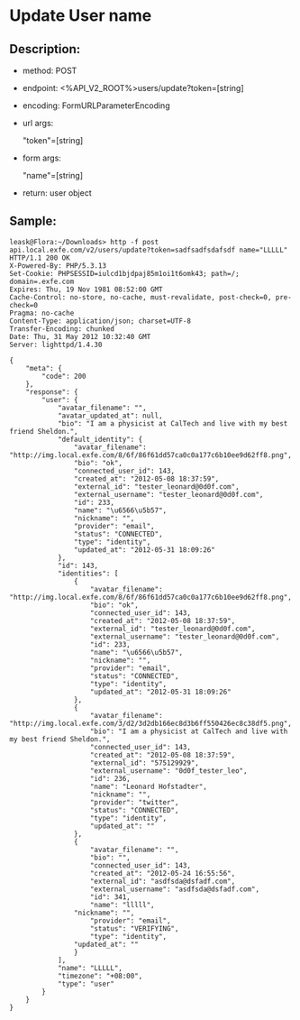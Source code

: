 Update User name
===
Description:
---

* method:
	POST
* endpoint:
	<%API_V2_ROOT%>users/update?token=[string]
* encoding:
	FormURLParameterEncoding
* url args: 

	"token"=[string]
* form args: 

	"name"=[string]
* return:
	user object

Sample:
---

	leask@Flora:~/Downloads> http -f post api.local.exfe.com/v2/users/update?token=sadfsadfsdafsdf name="LLLLL"
	HTTP/1.1 200 OK
	X-Powered-By: PHP/5.3.13
	Set-Cookie: PHPSESSID=iulcd1bjdpaj85m1oi1t6omk43; path=/; domain=.exfe.com
	Expires: Thu, 19 Nov 1981 08:52:00 GMT
	Cache-Control: no-store, no-cache, must-revalidate, post-check=0, pre-check=0
	Pragma: no-cache
	Content-Type: application/json; charset=UTF-8
	Transfer-Encoding: chunked
	Date: Thu, 31 May 2012 10:32:40 GMT
	Server: lighttpd/1.4.30

	{
	    "meta": {
	        "code": 200
	    }, 
	    "response": {
	        "user": {
	            "avatar_filename": "", 
	            "avatar_updated_at": null, 
	            "bio": "I am a physicist at CalTech and live with my best friend Sheldon.", 
	            "default_identity": {
	                "avatar_filename": "http://img.local.exfe.com/8/6f/86f61dd57ca0c0a177c6b10ee9d62ff8.png", 
	                "bio": "ok", 
	                "connected_user_id": 143, 
	                "created_at": "2012-05-08 18:37:59", 
	                "external_id": "tester_leonard@0d0f.com", 
	                "external_username": "tester_leonard@0d0f.com", 
	                "id": 233, 
	                "name": "\u6566\u5b57", 
	                "nickname": "", 
	                "provider": "email", 
	                "status": "CONNECTED", 
	                "type": "identity", 
	                "updated_at": "2012-05-31 18:09:26"
	            }, 
	            "id": 143, 
	            "identities": [
	                {
	                    "avatar_filename": "http://img.local.exfe.com/8/6f/86f61dd57ca0c0a177c6b10ee9d62ff8.png", 
	                    "bio": "ok", 
	                    "connected_user_id": 143, 
	                    "created_at": "2012-05-08 18:37:59", 
	                    "external_id": "tester_leonard@0d0f.com", 
	                    "external_username": "tester_leonard@0d0f.com", 
	                    "id": 233, 
	                    "name": "\u6566\u5b57", 
	                    "nickname": "", 
	                    "provider": "email", 
	                    "status": "CONNECTED", 
	                    "type": "identity", 
	                    "updated_at": "2012-05-31 18:09:26"
	                }, 
	                {
	                    "avatar_filename": "http://img.local.exfe.com/3/d2/3d2db166ec8d3b6ff550426ec8c38df5.png", 
	                    "bio": "I am a physicist at CalTech and live with my best friend Sheldon.", 
	                    "connected_user_id": 143, 
	                    "created_at": "2012-05-08 18:37:59", 
	                    "external_id": "575129929", 
	                    "external_username": "0d0f_tester_leo", 
	                    "id": 236, 
	                    "name": "Leonard Hofstadter", 
	                    "nickname": "", 
	                    "provider": "twitter", 
	                    "status": "CONNECTED", 
	                    "type": "identity", 
	                    "updated_at": ""
	                }, 
	                {
	                    "avatar_filename": "", 
	                    "bio": "", 
	                    "connected_user_id": 143, 
	                    "created_at": "2012-05-24 16:55:56", 
	                    "external_id": "asdfsda@dsfadf.com", 
	                    "external_username": "asdfsda@dsfadf.com", 
	                    "id": 341, 
	                    "name": "lllll", 
                    "nickname": "", 
	                    "provider": "email", 
	                    "status": "VERIFYING", 
	                    "type": "identity", 
                    "updated_at": ""
	                }
	            ], 
	            "name": "LLLLL", 
	            "timezone": "+08:00", 
	            "type": "user"
	        }
	    }
	}

